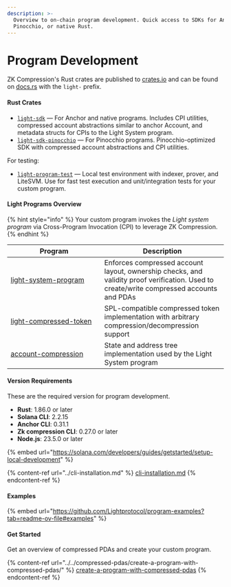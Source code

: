 ```yaml
---
description: >-
  Overview to on-chain program development. Quick access to SDKs for Anchor,
  Pinocchio, or native Rust.
---
```


# Program Development

ZK Compression's Rust crates are published to [crates.io](https://docs.rs/releases/search?query=zk+compression) and can be found on [docs.rs](https://crates.io/search?q=zk%20compression) with the `light-` prefix.

#### Rust Crates

* [`light-sdk`](https://github.com/Lightprotocol/light-protocol/tree/main/sdk-libs/sdk) — For Anchor and native programs. Includes CPI utilities, compressed account abstractions similar to anchor Account, and metadata structs for CPIs to the Light System program.
* [`light-sdk-pinocchio`](https://github.com/Lightprotocol/light-protocol/tree/main/sdk-libs/sdk-pinocchio) — For Pinocchio programs. Pinocchio-optimized SDK with compressed account abstractions and CPI utilities.

For testing:

* [`light-program-test`](https://github.com/Lightprotocol/light-protocol/tree/main/sdk-libs/program-test) — Local test environment with indexer, prover, and LiteSVM. Use for fast test execution and unit/integration tests for your custom program.

#### Light Programs Overview

{% hint style="info" %}
Your custom program invokes the _Light system program_ via Cross-Program Invocation (CPI) to leverage ZK Compression.
{% endhint %}

<table><thead><tr><th width="202">Program</th><th>Description</th></tr></thead><tbody><tr><td><a href="https://github.com/Lightprotocol/light-protocol/tree/main/programs/system">light-system-program</a></td><td>Enforces compressed account layout, ownership checks, and validity proof verification. Used to create/write compressed accounts and PDAs</td></tr><tr><td><a href="https://crates.io/crates/light-compressed-token">light-compressed-token</a></td><td>SPL-compatible compressed token implementation with arbitrary compression/decompression support</td></tr><tr><td><a href="https://github.com/Lightprotocol/light-protocol/tree/main/programs/account-compression">account-compression</a></td><td>State and address tree implementation used by the Light System program</td></tr></tbody></table>

#### Version Requirements

These are the required version for program development.

* **Rust**: 1.86.0 or later
* **Solana CLI**: 2.2.15
* **Anchor CLI**: 0.31.1
* **Zk compression CLI**: 0.27.0 or later
* **Node.js**: 23.5.0 or later

{% embed url="https://solana.com/developers/guides/getstarted/setup-local-development" %}

{% content-ref url="../cli-installation.md" %}
[cli-installation.md](../cli-installation.md)
{% endcontent-ref %}

#### Examples

{% embed url="https://github.com/Lightprotocol/program-examples?tab=readme-ov-file#examples" %}

#### Get Started

Get an overview of compressed PDAs and create your custom program.

{% content-ref url="../../compressed-pdas/create-a-program-with-compressed-pdas/" %}
[create-a-program-with-compressed-pdas](../../compressed-pdas/create-a-program-with-compressed-pdas/)
{% endcontent-ref %}

